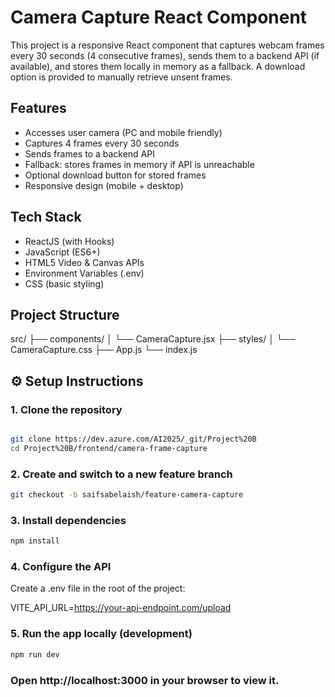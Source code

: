 # Camera Capture React Component

This project is a responsive React component that captures webcam frames every 30 seconds (4 consecutive frames), sends them to a backend API (if available), and stores them locally in memory as a fallback. A download option is provided to manually retrieve unsent frames.

## Features

- Accesses user camera (PC and mobile friendly)
- Captures 4 frames every 30 seconds
- Sends frames to a backend API
- Fallback: stores frames in memory if API is unreachable
- Optional download button for stored frames
- Responsive design (mobile + desktop)

##  Tech Stack

- ReactJS (with Hooks)
- JavaScript (ES6+)
- HTML5 Video & Canvas APIs
- Environment Variables (.env)
- CSS (basic styling)

## Project Structure

src/
├── components/
│ └── CameraCapture.jsx
├── styles/
│ └── CameraCapture.css
├── App.js
└── index.js


## ⚙️ Setup Instructions

### 1. Clone the repository

```bash

git clone https://dev.azure.com/AI2025/_git/Project%20B
cd Project%20B/frontend/camera-frame-capture
```

### 2. Create and switch to a new feature branch

```bash
git checkout -b saifsabelaish/feature-camera-capture
```

###  3. Install dependencies

```bash
npm install
```
### 4. Configure the API

Create a .env file in the root of the project:

VITE_API_URL=https://your-api-endpoint.com/upload

### 5. Run the app locally (development)

```bash
npm run dev
```

### Open http://localhost:3000 in your browser to view it.

